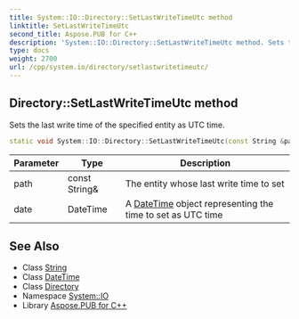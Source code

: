 ```yaml
---
title: System::IO::Directory::SetLastWriteTimeUtc method
linktitle: SetLastWriteTimeUtc
second_title: Aspose.PUB for C++
description: 'System::IO::Directory::SetLastWriteTimeUtc method. Sets the last write time of the specified entity as UTC time in C++.'
type: docs
weight: 2700
url: /cpp/system.io/directory/setlastwritetimeutc/
---
```

## Directory::SetLastWriteTimeUtc method


Sets the last write time of the specified entity as UTC time.

```cpp
static void System::IO::Directory::SetLastWriteTimeUtc(const String &path, DateTime date)
```


| Parameter | Type | Description |
| --- | --- | --- |
| path | const String\& | The entity whose last write time to set |
| date | DateTime | A [DateTime](../../../system/datetime/) object representing the time to set as UTC time |

## See Also

* Class [String](../../../system/string/)
* Class [DateTime](../../../system/datetime/)
* Class [Directory](../)
* Namespace [System::IO](../../)
* Library [Aspose.PUB for C++](../../../)
